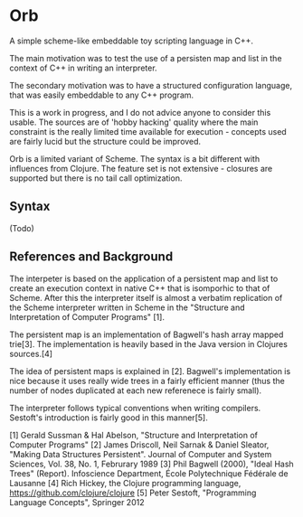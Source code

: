 Orb
===

A simple scheme-like embeddable toy scripting language in C++.

The main motivation was to test the use of a persisten map and list in
the context of C++ in writing an interpreter.

The secondary motivation was to have a structured configuration language,
that was easily embeddable to any C++ program.

This is a work in progress, and I do not advice anyone to consider
this usable. The sources are of 'hobby hacking' quality where the main
constraint is the really limited time available for execution - concepts used
are fairly lucid but the structure could be improved.

Orb is a limited variant of Scheme. The syntax is a bit different
with influences from Clojure. The feature set is not extensive - closures are
supported but there is no tail call optimization.

Syntax
------
(Todo)


References and Background
-------------------------

The interpeter is based on the application
of a persistent map and list to create an execution context in 
native C++ that is isomporhic to that of Scheme. After this the interpreter itself
is almost a verbatim replication of the Scheme interpreter written
in Scheme in the "Structure and Interpretation of Computer Programs" [1].

The persistent map is an implementation of Bagwell's hash array mapped trie[3].
The implementation is heavily based in the Java version in Clojures sources.[4]

The idea of persistent maps is explained in [2]. Bagwell's implementation is nice because it uses really wide 
trees in a fairly efficient manner (thus the number of nodes duplicated at each new referenece is fairly small).

The interpreter follows typical conventions when writing compilers. Sestoft's introduction is fairly good in
this manner[5].

[1] Gerald Sussman & Hal Abelson, "Structure and Interpretation of Computer Programs"
[2] James Driscoll, Neil Sarnak & Daniel Sleator, "Making Data Structures Persistent". Journal of Computer and System Sciences, Vol. 38, No. 1, Februrary 1989
[3] Phil Bagwell (2000), "Ideal Hash Trees" (Report). Infoscience Department, École Polytechnique Fédérale de Lausanne
[4] Rich Hickey, the Clojure programming language, https://github.com/clojure/clojure
[5] Peter Sestoft, "Programming Language Concepts", Springer 2012


